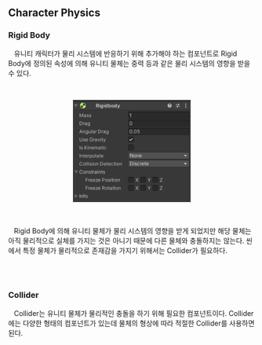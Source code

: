 ## **Character Physics**

### **Rigid Body**

&nbsp;&nbsp; 유니티 캐릭터가 물리 시스템에 반응하기 위해 추가해야 하는 컴포넌트로 Rigid Body에 정의된 속성에 의해 유니티 물체는 중력 등과 같은 물리 시스템의 영향을 받을 수 있다.

</br>

<p align="center">
    <img style="width: 240px" src="../images/rigidbody.png" alt="RigidBody_Component">
</p></br>

&nbsp;&nbsp; Rigid Body에 의해 유니티 물체가 물리 시스템의 영향을 받게 되었지만 해당 물체는 아직 물리적으로 실체를 가지는 것은 아니기 때문에 다른 물체와 충돌하지는 않는다. 씬에서 특정 물체가 물리적으로 존재감을 가지기 위해서는 Collider가 필요하다.

</br></br>

### **Collider**

&nbsp;&nbsp; Collider는 유니티 물체가 물리적인 충돌을 하기 위해 필요한 컴포넌트이다. Collider에는 다양한 형태의 컴포넌트가 있는데 물체의 형상에 따라 적절한 Collider를 사용하면 된다.

</br>

